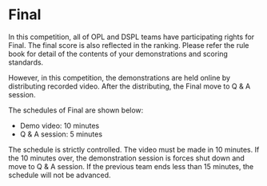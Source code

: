 # Final

In this competition, all of OPL and DSPL teams have participating rights for Final.
The final score is also reflected in the ranking. Please refer the rule book for detail of the contents of your demonstrations and scoring standards.

However, in this competition, the demonstrations are held online by distributing recorded video. After the distributing, the Final move to Q & A session.

The schedules of Final are shown below:

- Demo video: 10 minutes
- Q & A session: 5 minutes

The schedule is strictly controlled. The video must be made in 10 minutes. If the 10 minutes over, the demonstration session is forces shut down and move to Q & A session. If the previous team ends less than 15 minutes, the schedule will not be advanced.